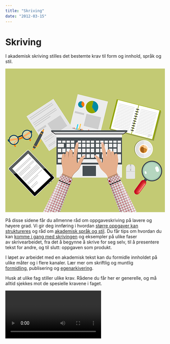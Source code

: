 ```yaml
---
title: "Skriving"
date: "2012-03-15"
---
```


# Skriving

I akademisk skriving stilles det bestemte krav til form og innhold, språk og stil.

![soking](../images/illustrasjoner_skriving_500x450.png)

På disse sidene får du allmenne råd om oppgaveskriving på lavere og høyere grad. Vi gir deg innføring i hvordan [større oppgaver kan struktureres](/skriving/struktur-og-argumentasjon/oppbygning-av-en-oppgave/)[](/skriving/struktur/oppbygning-av-en-oppgave/) og råd om [akademisk språk og stil](/skriving/sprak-og-stil/). Du får tips om hvordan du kan [komme i gang med skrivingen](/skriving/skriveprosessen/kom-i-gang-a-skrive/) og eksempler på ulike faser av skrivearbeidet, fra det å begynne å skrive for seg selv, til å presentere tekst for andre, og til slutt: oppgaven som produkt.

I løpet av arbeidet med en akademisk tekst kan du formidle innholdet på ulike måter og i flere kanaler. Lær mer om skriftlig og muntlig [formidling](/skriving/formidling/ "Formidling"), publisering og [egenarkivering](https://sokogskriv.no/skriving/formidling/#Egenarkivering).

Husk at ulike fag stiller ulike krav. Rådene du får her er generelle, og må alltid sjekkes mot de spesielle kravene i faget.

<Video id="GD1scK6R01A" />

<Video id="p3TFJyX5DJo" />

